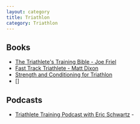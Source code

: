 ```yaml
---
layout: category
title: Triathlon
category: Triathlon
---
```


## Books

* [The Triathlete's Training Bible - Joe Friel](https://www.velopress.com/books/triathletes-training-bible/)
* [Fast Track Triathlete - Matt Dixon](https://www.velopress.com/books/fast-track-triathlete/)
* [Strength and Conditioning for Triathlon](https://www.bloomsbury.com/uk/strength-and-conditioning-for-triathlon-9781408181416/)
* []

## Podcasts

* [Triathlete Training Podcast with Eric Schwartz]() - 